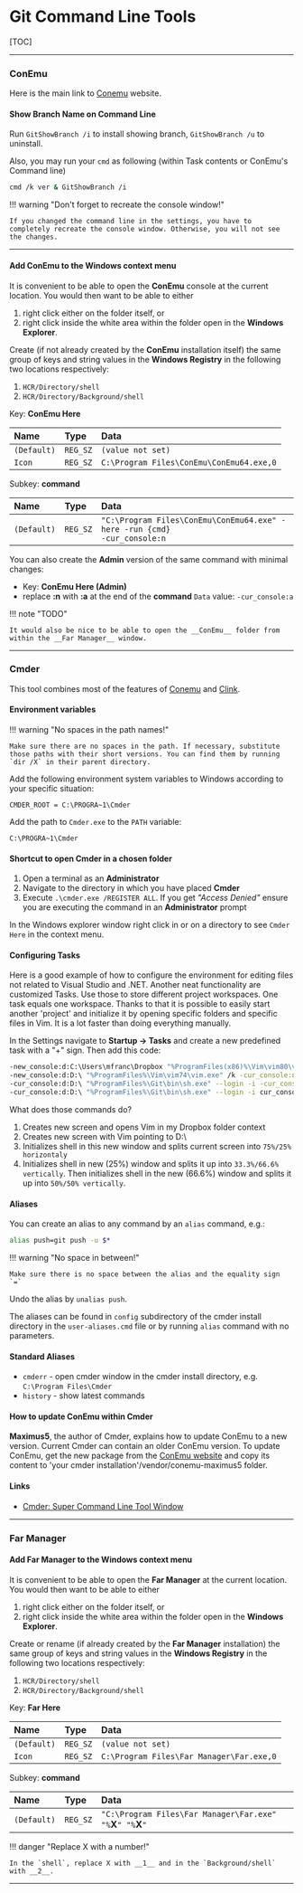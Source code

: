 # Git Command Line Tools

[TOC]

---
### ConEmu

Here is the main link to [Conemu](https://conemu.github.io/) website. 

#### Show Branch Name on Command Line

Run `GitShowBranch /i` to install showing branch, `GitShowBranch /u` to uninstall.

Also, you may run your `cmd` as following (within Task contents or ConEmu's Command line)

```bash
cmd /k ver & GitShowBranch /i
```

!!! warning "Don't forget to recreate the console window!"

    If you changed the command line in the settings, you have to completely recreate the console window. Otherwise, you will not see the changes.

---

#### Add ConEmu to the Windows context menu

It is convenient to be able to open the __ConEmu__ console at the current location. You would then want to be able to either

1. right click either on the folder itself, or 
2. right click inside the white area within the folder open in the __Windows Explorer__.

Create (if not already created by the __ConEmu__ installation itself) the same group of keys and string values in the __Windows Registry__ in the following two locations respectively:

1. `HCR/Directory/shell`
2. `HCR/Directory/Background/shell`

Key: __ConEmu Here__

| Name        | Type     | Data                                     |
| :---------- | :------- | :--------------------------------------- |
| `(Default)` | `REG_SZ` | `(value not set)`                        |
| `Icon`      | `REG_SZ` | `C:\Program Files\ConEmu\ConEmu64.exe,0` |

Subkey: __command__

| Name        | Type     | Data                                                                          |
| :---------- | :------- | :---------------------------------------------------------------------------- |
| `(Default)` | `REG_SZ` | `"C:\Program Files\ConEmu\ConEmu64.exe" -here -run {cmd}`<br>`-cur_console:n` |

You can also create the __Admin__ version of the same command with minimal changes:

* Key: __ConEmu Here (Admin)__
* replace __:n__ with __:a__ at the end of the __command__ `Data` value: `-cur_console:a`

!!! note "TODO"

    It would also be nice to be able to open the __ConEmu__ folder from within the __Far Manager__ window.

---

### Cmder

This tool combines most of the features of [Conemu](#conemu) and [Clink](https://mridgers.github.io/clink/).

#### Environment variables

!!! warning "No spaces in the path names!"

    Make sure there are no spaces in the path. If necessary, substitute those paths with their short versions. You can find them by running `dir /X` in their parent directory.

Add the following environment system variables to Windows according to your specific situation:

`CMDER_ROOT = C:\PROGRA~1\Cmder`

Add the path to `Cmder.exe` to the `PATH` variable:

`C:\PROGRA~1\Cmder`

#### Shortcut to open Cmder in a chosen folder

1. Open a terminal as an __Administrator__
2. Navigate to the directory in which you have placed __Cmder__
3. Execute `.\cmder.exe /REGISTER ALL`. If you get _"Access Denied"_ ensure you are executing the command in an __Administrator__ prompt

In the Windows explorer window right click in or on a directory to see `Cmder Here` in the context menu.

#### Configuring Tasks

Here is a good example of how to configure the environment for editing files not related to Visual Studio and .NET. Another neat functionality are customized Tasks. Use those to store different project workspaces. One task equals one workspace. Thanks to that it is possible to easily start another 'project' and initialize it by opening specific folders and specific files in Vim. It is a lot faster than doing everything manually.

In the Settings navigate to __Startup -> Tasks__ and create a new predefined task with a "+" sign. Then add this code:

```bash
-new_console:d:C:\Users\mfranc\Dropbox "%ProgramFiles(x86)%\Vim\vim80\vim.exe" /k
-new_console:d:D:\ "%ProgramFiles%\Vim\vim74\vim.exe" /k -cur_console:n
-cur_console:d:D:\ "%ProgramFiles%\Git\bin\sh.exe" --login -i -cur_console:n:sT25V
-cur_console:d:D:\ "%ProgramFiles%\Git\bin\sh.exe" --login -i cur_console:n:sT66H cmd.exe -new_console:d:D:\ -i -cur_console:n:sT50H
```

What does those commands do? 

1. Creates new screen and opens Vim in my Dropbox folder context
2. Creates new screen with Vim pointing to D:\
3. Initializes shell in this new window and splits current screen into `75%/25% horizontaly`
4. Initializes shell in new (25%) window and splits it up into `33.3%/66.6% vertically`. Then initializes shell in the new (66.6%) window and splits it up into `50%/50% vertically`.

#### Aliases

You can create an alias to any command by an `alias` command, e.g.:

```bash
alias push=git push -u $*
```

!!! warning "No space in between!"

    Make sure there is no space between the alias and the equality sign `=`

Undo the alias by `unalias push`.

The aliases can be found in `config` subdirectory of the cmder install directory in the `user-aliases.cmd` file or by running `alias` command with no parameters.

#### Standard Aliases

* `cmderr` - open cmder window in the cmder install directory, e.g. `C:\Program Files\Cmder`
* `history` - show latest commands

#### How to update ConEmu within Cmder

__Maximus5__, the author of Cmder, explains how to update ConEmu to a new version. Current Cmder can contain an older ConEmu version. To update ConEmu, get the new package from the [ConEmu website](https://conemu.github.io) and copy its content to 'your cmder installation'/vendor/conemu-maximus5 folder.

#### Links

* [Cmder: Super Command Line Tool Window](https://www.youtube.com/watch?v=ncBPkuhpszY)

---

### Far Manager

#### Add Far Manager to the Windows context menu

It is convenient to be able to open the __Far Manager__ at the current location. You would then want to be able to either

1. right click either on the folder itself, or 
2. right click inside the white area within the folder open in the __Windows Explorer__.

Create or rename (if already created by the __Far Manager__ installation) the same group of keys and string values in the __Windows Registry__ in the following two locations respectively:

1. `HCR/Directory/shell`
2. `HCR/Directory/Background/shell`

Key: __Far Here__

| Name        | Type     | Data                                     |
| :---------- | :------- | :--------------------------------------- |
| `(Default)` | `REG_SZ` | `(value not set)`                        |
| `Icon`      | `REG_SZ` | `C:\Program Files\Far Manager\Far.exe,0` |

Subkey: __command__

| Name        | Type     | Data                                                             |
| :---------- | :------- | :--------------------------------------------------------------- |
| `(Default)` | `REG_SZ` | `"C:\Program Files\Far Manager\Far.exe"` `"%`__X__`" "%`__X__`"` |

!!! danger "Replace X with a number!"

    In the `shell`, replace X with __1__ and in the `Background/shell` with __2__.

---
